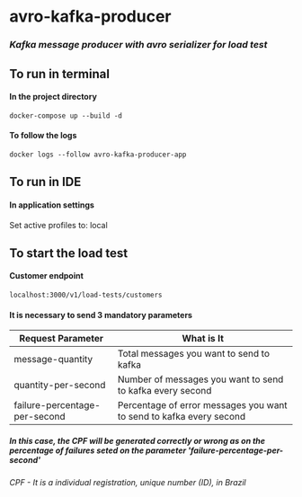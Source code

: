 # avro-kafka-producer

### _Kafka message producer with avro serializer for load test_

## To run in terminal ##

#### In the project directory ####

    docker-compose up --build -d

#### To follow the logs ####

    docker logs --follow avro-kafka-producer-app

## To run in IDE ##

#### In application settings ####

Set active profiles to: local

## To start the load test ##

#### Customer endpoint ####

    localhost:3000/v1/load-tests/customers

#### It is necessary to send 3 mandatory parameters
| Request Parameter | What is It                                                          |
|------------------|---------------------------------------------------------------------|
| message-quantity | Total messages you want to send to kafka                            |  
| quantity-per-second | Number of messages you want to send to kafka every second           |  
| failure-percentage-per-second | Percentage of error messages you want to send to kafka every second |  

##### In this case, the CPF will be generated correctly or wrong as on the percentage of failures seted on the parameter 'failure-percentage-per-second'
###### CPF - It is a individual registration, unique number (ID), in Brazil
